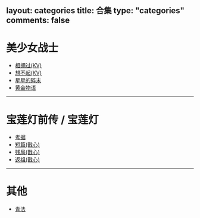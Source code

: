 layout: categories
title: 合集
type: "categories"
comments: false
---

# 美少女战士
- [相拥过(KV)](/categories/相拥过/)
- [想不起(KV)](/categories/想不起/)
- [星星的碎末](/categories/星星的碎末/)
- [黄金物语](/categories/黄金物语/)
<!-- - [神知道的麻布十番](/categories/神知道的麻布十番/)  -->

---
# 宝莲灯前传 / 宝莲灯
- [考据](/categories/考据/)
- [短篇(戬心)](/categories/戬心短篇/)
- [残局(戬心)](/categories/残局/)
- [返祖(戬心)](/categories/返祖/)

---
# 其他
- [青法](/categories/青法/)